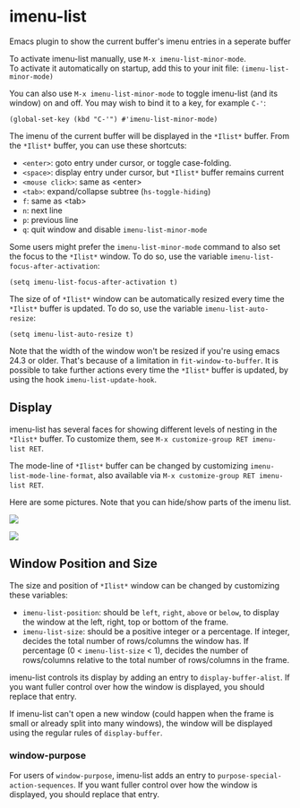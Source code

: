 # imenu-list
Emacs plugin to show the current buffer's imenu entries in a seperate buffer

To activate imenu-list manually, use `M-x imenu-list-minor-mode`.  
To activate it automatically on startup, add this to your init file:
`(imenu-list-minor-mode)`

You can also use `M-x imenu-list-minor-mode` to toggle imenu-list (and its window) on and off.
You may wish to bind it to a key, for example `C-'`:
```elisp
(global-set-key (kbd "C-'") #'imenu-list-minor-mode)
```

The imenu of the current buffer will be displayed in the `*Ilist*` buffer. From the `*Ilist*` buffer, you can use these shortcuts:  
- `<enter>`: goto entry under cursor, or toggle case-folding.  
- `<space>`: display entry under cursor, but `*Ilist*` buffer remains current  
- `<mouse click>`: same as \<enter\>  
- `<tab>`: expand/collapse subtree (`hs-toggle-hiding`)  
- `f`: same as \<tab\>  
- `n`: next line  
- `p`: previous line  
- `q`: quit window and disable `imenu-list-minor-mode`  

Some users might prefer the `imenu-list-minor-mode` command to also set the focus to the `*Ilist*` window.
To do so, use the variable `imenu-list-focus-after-activation`:
```elisp
(setq imenu-list-focus-after-activation t)
```

The size of of `*Ilist*` window can be automatically resized every time the `*Ilist*` buffer is
updated. To do so, use the variable `imenu-list-auto-resize`:
```elisp
(setq imenu-list-auto-resize t)
```
Note that the width of the window won't be resized if you're using emacs 24.3 or older.
That's because of a limitation in `fit-window-to-buffer`.
It is possible to take further actions every time the `*Ilist*` buffer is updated, by using
the hook `imenu-list-update-hook`.

## Display
imenu-list has several faces for showing different levels of nesting in the `*Ilist*` buffer. To customize them, see `M-x customize-group RET imenu-list RET`.

The mode-line of `*Ilist*` buffer can be changed by customizing `imenu-list-mode-line-format`, also available via `M-x customize-group RET imenu-list RET`.

Here are some pictures. Note that you can hide/show parts of the imenu list.

![](https://github.com/bmag/imenu-list/blob/master/images/imenu-list-light.png)

![](https://github.com/bmag/imenu-list/blob/master/images/imenu-list-dark.png)

## Window Position and Size
The size and position of `*Ilist*` window can be changed by customizing these variables:
- `imenu-list-position`: should be `left`, `right`, `above` or `below`, to display the window
at the left, right, top or bottom of the frame.
- `imenu-list-size`: should be a positive integer or a percentage. If integer, decides the total
number of rows/columns the window has. If percentage (0 < `imenu-list-size` < 1), decides the
number of rows/columns relative to the total number of rows/columns in the frame.

imenu-list controls its display by adding an entry to `display-buffer-alist`. If you want
fuller control over how the window is displayed, you should replace that entry.

If imenu-list can't open a new window (could happen when the frame is small or already split into many windows),
the window will be displayed using the regular rules of `display-buffer`.

### window-purpose
For users of `window-purpose`, imenu-list adds an entry to `purpose-special-action-sequences`.
If you want fuller control over how the window is displayed, you should replace that entry.
